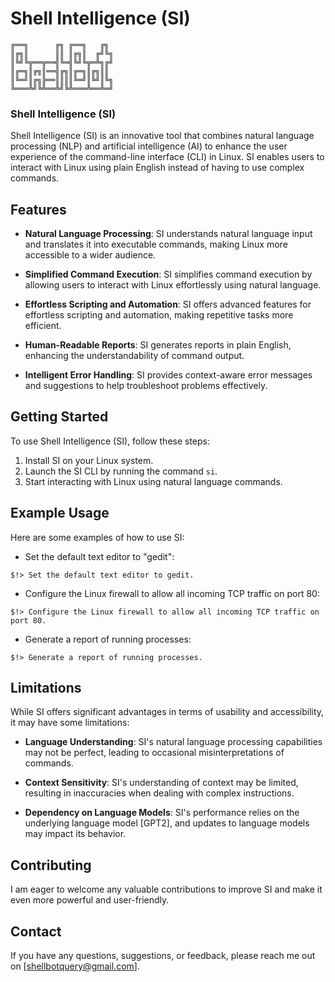 # Shell Intelligence (SI) 


    ╔══╗      ╔╗ ╔══╗   ╔╗
    ║╔╗║      ║║ ║╔╗║  ╔╝╚╗
    ║╚╝╚╦══╦══╣╚═╣╚╝╚╦═╩╗╔╝
    ║╔═╗║╔╗║══╣╔╗║╔═╗║╔╗║║
    ║╚═╝║╔╗╠══║║║║╚═╝║╚╝║╚╗
    ╚═══╩╝╚╩══╩╝╚╩═══╩══╩═╝    


### Shell Intelligence (SI)

Shell Intelligence (SI) is an innovative tool that combines natural language processing (NLP) and artificial intelligence (AI) to enhance the user experience of the command-line interface (CLI) in Linux. SI enables users to interact with Linux using plain English instead of having to use complex commands.

## Features

- **Natural Language Processing**: SI understands natural language input and translates it into executable commands, making Linux more accessible to a wider audience.

- **Simplified Command Execution**: SI simplifies command execution by allowing users to interact with Linux effortlessly using natural language.

- **Effortless Scripting and Automation**: SI offers advanced features for effortless scripting and automation, making repetitive tasks more efficient.

- **Human-Readable Reports**: SI generates reports in plain English, enhancing the understandability of command output.

- **Intelligent Error Handling**: SI provides context-aware error messages and suggestions to help troubleshoot problems effectively.

## Getting Started

To use Shell Intelligence (SI), follow these steps:

1. Install SI on your Linux system.
2. Launch the SI CLI by running the command `si`.
3. Start interacting with Linux using natural language commands.

## Example Usage

Here are some examples of how to use SI:

- Set the default text editor to "gedit":
```
$!> Set the default text editor to gedit.
```

- Configure the Linux firewall to allow all incoming TCP traffic on port 80:
```
$!> Configure the Linux firewall to allow all incoming TCP traffic on port 80.
```

- Generate a report of running processes:
```
$!> Generate a report of running processes.
```

## Limitations

While SI offers significant advantages in terms of usability and accessibility, it may have some limitations:

- **Language Understanding**: SI's natural language processing capabilities may not be perfect, leading to occasional misinterpretations of commands.

- **Context Sensitivity**: SI's understanding of context may be limited, resulting in inaccuracies when dealing with complex instructions.

- **Dependency on Language Models**: SI's performance relies on the underlying language model [GPT2], and updates to language models may impact its behavior.

## Contributing

 I am eager to welcome any valuable contributions to improve SI and make it even more powerful and user-friendly.

## Contact

If you have any questions, suggestions, or feedback, please reach me out on [shellbotquery@gmail.com].
